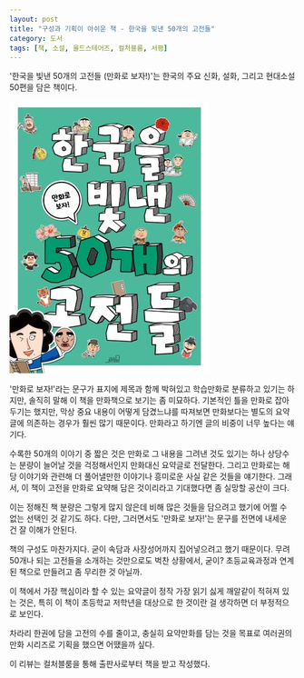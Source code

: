 ```yaml
---
layout: post
title: "구성과 기획이 아쉬운 책 - 한국을 빛낸 50개의 고전들"
category: 도서
tags: [책, 소설, 올드스테어즈, 컬처블룸, 서평]
---
```


'한국을 빛낸 50개의 고전들 (만화로 보자!)'는
한국의 주요 신화, 설화, 그리고 현대소설 50편을 담은 책이다.

![표지](/images/50-classic-novels-that-made-korea-shine-book-h480.jpg)

'만화로 보자!'라는 문구가 표지에 제목과 함께 박혀있고
학습만화로 분류하고 있기는 하지만,
솔직히 말해 이 책을 만화책으로 보기는 좀 미묘하다.
기본적인 틀을 만화로 잡아두기는 했지만,
막상 중요 내용이 어떻게 담겼느냐를 따져보면
만화보다는 별도의 요약글에 의존하는 경우가 훨씬 많기 때문이다.
만화라고 하기엔 글의 비중이 너무 높다는 얘기다.

수록한 50개의 이야기 중 짧은 것은 만화로 그 내용을 그려낸 것도 있기는 하나
상당수는 분량이 늘어날 것을 걱정해서인지 만화대신 요약글로 전달한다.
그리고 만화로는 해당 이야기와 관련해 더 풀어낼만한 이야기나 흥미로운 사실 같은 것들을 얘기한다.
그래서, 이 책이 고전을 만화로 요약해 담은 것이리라고 기대했다면 좀 실망할 공산이 크다.

이는 정해진 책 분량은 그렇게 많지 않은데 비해
많은 것들을 담으려고 했기에
어쩔 수 없는 선택인 것 같기도 하다.
다만, 그러면서도 '만화로 보자!'는 문구를 전면에 내세운 건 잘 이해가 안된다.

책의 구성도 마찬가지다.
굳이 속담과 사장성어까지 집어넣으려고 했기 때문이다.
무려 50개나 되는 고전들을 소개하는 것만으로도 벅찬 상황에서, 굳이?
초등교육과정과 연계된 책으로 만들려고 좀 무리한 것 아닐까.

이 책에서 가장 핵심이라 할 수 있는 요약글이 정작 가장 읽기 싫게 깨알같이 적혀져 있는 것은,
특히 이 책이 초등학교 저학년을 대상으로 한 것이란 걸 생각하면 더 부정적으로 보인다.

차라리 한권에 담을 고전의 수를 줄이고,
충실히 요약만화를 담는 것을 목표로
여러권의 만화 시리즈로 기획을 했으면 어땠을까 싶다.



<div class="im im-info">
이 리뷰는 컬처블룸을 통해 출판사로부터 책을 받고 작성했다.
</div>
